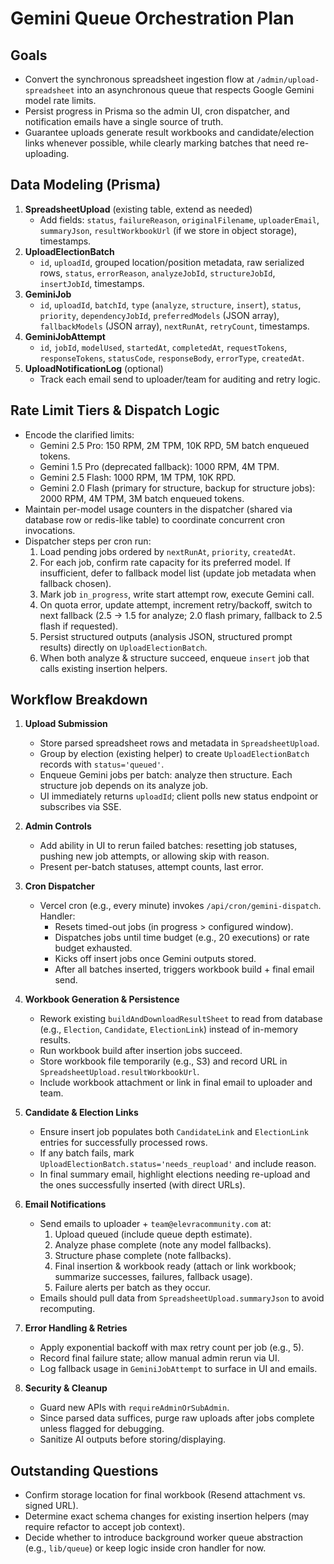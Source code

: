 # Gemini Queue Orchestration Plan

## Goals
- Convert the synchronous spreadsheet ingestion flow at `/admin/upload-spreadsheet` into an asynchronous queue that respects Google Gemini model rate limits.
- Persist progress in Prisma so the admin UI, cron dispatcher, and notification emails have a single source of truth.
- Guarantee uploads generate result workbooks and candidate/election links whenever possible, while clearly marking batches that need re-uploading.

## Data Modeling (Prisma)
1. **SpreadsheetUpload** (existing table, extend as needed)
   - Add fields: `status`, `failureReason`, `originalFilename`, `uploaderEmail`, `summaryJson`, `resultWorkbookUrl` (if we store in object storage), timestamps.
2. **UploadElectionBatch**
   - `id`, `uploadId`, grouped location/position metadata, raw serialized rows, `status`, `errorReason`, `analyzeJobId`, `structureJobId`, `insertJobId`, timestamps.
3. **GeminiJob**
   - `id`, `uploadId`, `batchId`, `type` (`analyze`, `structure`, `insert`), `status`, `priority`, `dependencyJobId`, `preferredModels` (JSON array), `fallbackModels` (JSON array), `nextRunAt`, `retryCount`, timestamps.
4. **GeminiJobAttempt**
   - `id`, `jobId`, `modelUsed`, `startedAt`, `completedAt`, `requestTokens`, `responseTokens`, `statusCode`, `responseBody`, `errorType`, `createdAt`.
5. **UploadNotificationLog** (optional)
   - Track each email send to uploader/team for auditing and retry logic.

## Rate Limit Tiers & Dispatch Logic
- Encode the clarified limits:  
  - Gemini 2.5 Pro: 150 RPM, 2M TPM, 10K RPD, 5M batch enqueued tokens.  
  - Gemini 1.5 Pro (deprecated fallback): 1000 RPM, 4M TPM.  
  - Gemini 2.5 Flash: 1000 RPM, 1M TPM, 10K RPD.  
  - Gemini 2.0 Flash (primary for structure, backup for structure jobs): 2000 RPM, 4M TPM, 3M batch enqueued tokens.
- Maintain per-model usage counters in the dispatcher (shared via database row or redis-like table) to coordinate concurrent cron invocations.
- Dispatcher steps per cron run:  
  1. Load pending jobs ordered by `nextRunAt`, `priority`, `createdAt`.  
  2. For each job, confirm rate capacity for its preferred model. If insufficient, defer to fallback model list (update job metadata when fallback chosen).  
  3. Mark job `in_progress`, write start attempt row, execute Gemini call.  
  4. On quota error, update attempt, increment retry/backoff, switch to next fallback (2.5 → 1.5 for analyze; 2.0 flash primary, fallback to 2.5 flash if requested).  
  5. Persist structured outputs (analysis JSON, structured prompt results) directly on `UploadElectionBatch`.  
  6. When both analyze & structure succeed, enqueue `insert` job that calls existing insertion helpers.

## Workflow Breakdown
1. **Upload Submission**
   - Store parsed spreadsheet rows and metadata in `SpreadsheetUpload`.
   - Group by election (existing helper) to create `UploadElectionBatch` records with `status='queued'`.
   - Enqueue Gemini jobs per batch: analyze then structure. Each structure job depends on its analyze job.
   - UI immediately returns `uploadId`; client polls new status endpoint or subscribes via SSE.

2. **Admin Controls**
   - Add ability in UI to rerun failed batches: resetting job statuses, pushing new job attempts, or allowing skip with reason.
   - Present per-batch statuses, attempt counts, last error.

3. **Cron Dispatcher**
   - Vercel cron (e.g., every minute) invokes `/api/cron/gemini-dispatch`. Handler:  
     - Resets timed-out jobs (in progress > configured window).  
     - Dispatches jobs until time budget (e.g., 20 executions) or rate budget exhausted.  
     - Kicks off insert jobs once Gemini outputs stored.  
     - After all batches inserted, triggers workbook build + final email send.

4. **Workbook Generation & Persistence**
   - Rework existing `buildAndDownloadResultSheet` to read from database (e.g., `Election`, `Candidate`, `ElectionLink`) instead of in-memory results.  
   - Run workbook build after insertion jobs succeed.  
   - Store workbook file temporarily (e.g., S3) and record URL in `SpreadsheetUpload.resultWorkbookUrl`.  
   - Include workbook attachment or link in final email to uploader and team.

5. **Candidate & Election Links**
   - Ensure insert job populates both `CandidateLink` and `ElectionLink` entries for successfully processed rows.  
   - If any batch fails, mark `UploadElectionBatch.status='needs_reupload'` and include reason.  
   - In final summary email, highlight elections needing re-upload and the ones successfully inserted (with direct URLs).

6. **Email Notifications**
   - Send emails to uploader + `team@elevracommunity.com` at:  
     1. Upload queued (include queue depth estimate).  
     2. Analyze phase complete (note any model fallbacks).  
     3. Structure phase complete (note fallbacks).  
     4. Final insertion & workbook ready (attach or link workbook; summarize successes, failures, fallback usage).  
     5. Failure alerts per batch as they occur.
   - Emails should pull data from `SpreadsheetUpload.summaryJson` to avoid recomputing.

7. **Error Handling & Retries**
   - Apply exponential backoff with max retry count per job (e.g., 5).  
   - Record final failure state; allow manual admin rerun via UI.  
   - Log fallback usage in `GeminiJobAttempt` to surface in UI and emails.

8. **Security & Cleanup**
   - Guard new APIs with `requireAdminOrSubAdmin`.  
   - Since parsed data suffices, purge raw uploads after jobs complete unless flagged for debugging.  
   - Sanitize AI outputs before storing/displaying.

## Outstanding Questions
- Confirm storage location for final workbook (Resend attachment vs. signed URL).  
- Determine exact schema changes for existing insertion helpers (may require refactor to accept job context).  
- Decide whether to introduce background worker queue abstraction (e.g., `lib/queue`) or keep logic inside cron handler for now.

